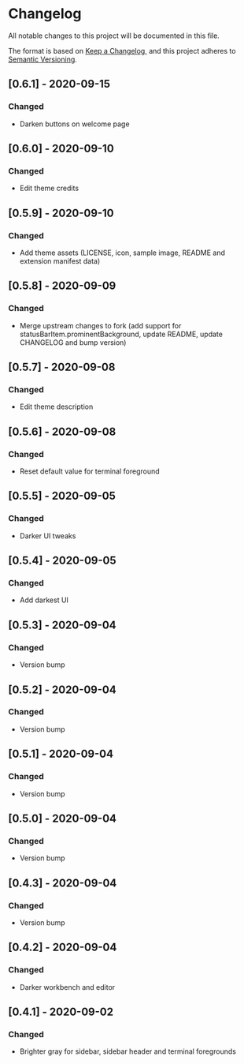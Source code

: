 # Changelog
All notable changes to this project will be documented in this file.

The format is based on [Keep a Changelog](https://keepachangelog.com/en/1.0.0/),
and this project adheres to [Semantic Versioning](https://semver.org/spec/v2.0.0.html).

## [0.6.1] - 2020-09-15
### Changed
- Darken buttons on welcome page

## [0.6.0] - 2020-09-10
### Changed
- Edit theme credits

## [0.5.9] - 2020-09-10
### Changed
- Add theme assets (LICENSE, icon, sample image, README and extension manifest data)

## [0.5.8] - 2020-09-09
### Changed
- Merge upstream changes to fork (add support for statusBarItem.prominentBackground, update README, update CHANGELOG and bump version)

## [0.5.7] - 2020-09-08
### Changed
- Edit theme description

## [0.5.6] - 2020-09-08
### Changed
- Reset default value for terminal foreground

## [0.5.5] - 2020-09-05
### Changed
- Darker UI tweaks

## [0.5.4] - 2020-09-05
### Changed
- Add darkest UI

## [0.5.3] - 2020-09-04
### Changed
- Version bump

## [0.5.2] - 2020-09-04
### Changed
- Version bump

## [0.5.1] - 2020-09-04
### Changed
- Version bump

## [0.5.0] - 2020-09-04
### Changed
- Version bump

## [0.4.3] - 2020-09-04
### Changed
- Version bump

## [0.4.2] - 2020-09-04
### Changed
- Darker workbench and editor

## [0.4.1] - 2020-09-02
### Changed
- Brighter gray for sidebar, sidebar header and terminal foregrounds
